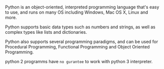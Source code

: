Python is an object-oriented, interpreted programming language that's easy to use, and runs on many OS including Windows, Mac OS X, Linux and more.

Python supports basic data types such as numbers and strings, as well as complex types like lists and dictionaries.

Python also supports several programming paradigms, and can be used for Procedural Programming, Functional Programming and Object Oriented Programming.

python 2 programms have `no gurantee` to work with python 3 interpreter.

